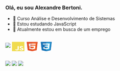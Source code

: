 ### Olá, eu sou Alexandre Bertoni.


- 📕 Curso Análise e Desenvolvimento de Sistemas
- 🌱 Estou estudando JavaScript
- 🔭 Atualmente estou em busca de um emprego

<div style="display: inline_block"><br>
  <img src="https://cdn.jsdelivr.net/gh/devicons/devicon/icons/python/python-original.svg" />
  <img align="center" alt="Ale-Js" height="30" width="40" src="https://raw.githubusercontent.com/devicons/devicon/master/icons/javascript/javascript-plain.svg">
  <img align="center" alt="Ale-HTML" height="30" width="40" src="https://raw.githubusercontent.com/devicons/devicon/master/icons/html5/html5-original.svg">
  <img align="center" alt="Ale-CSS" height="30" width="40" src="https://raw.githubusercontent.com/devicons/devicon/master/icons/css3/css3-original.svg">
  

</div>

##

<div>
 <a href="https://www.linkedin.com/in/alexandre-bertoni-58a92721a/" target="_blank"><img src="https://img.shields.io/badge/-LinkedIn-%230077B5?style=for-the-badge&logo=linkedin&logoColor=white" target="_blank"></a> 
  <a href = "alebertoni2003@gmail.com"><img src="https://img.shields.io/badge/-Gmail-%23333?style=for-the-badge&logo=gmail&logoColor=white" target="_blank"></a>
   <a href="https://www.instagram.com/ale_bertonii/" target="_blank"><img src="https://img.shields.io/badge/-Instagram-%23E4405F?style=for-the-badge&logo=instagram&logoColor=white" target="_blank"></a>
</div>



